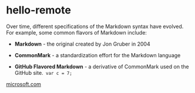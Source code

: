 # hello-remote
Over time, different specifications of the Markdown syntax have evolved. For example, some common flavors of Markdown include:

* **Markdown** - the original created by Jon Gruber in 2004

* **CommonMark** - a standardization effort for the Markdown language

* **GitHub Flavored Markdown** - a derivative of CommonMark used on the GitHub site.` var c = 7;`

[microsoft.com](https://www.microsoft.com)
